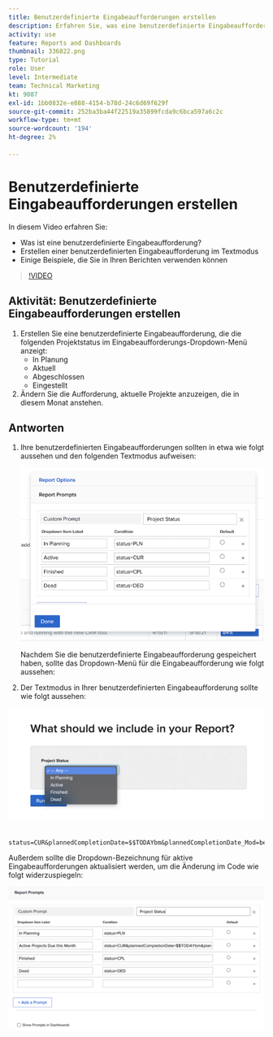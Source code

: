 ```yaml
---
title: Benutzerdefinierte Eingabeaufforderungen erstellen
description: Erfahren Sie, was eine benutzerdefinierte Eingabeaufforderung ist, wie Sie eine benutzerdefinierte Eingabeaufforderung im Textmodus erstellen, und einige Beispiele, die Sie für die Berichterstellung in Workfront verwenden können.
activity: use
feature: Reports and Dashboards
thumbnail: 336822.png
type: Tutorial
role: User
level: Intermediate
team: Technical Marketing
kt: 9087
exl-id: 1bb0832e-e888-4154-b78d-24c6d69f629f
source-git-commit: 252ba3ba44f22519a35899fcda9c6bca597a6c2c
workflow-type: tm+mt
source-wordcount: '194'
ht-degree: 2%

---
```


# Benutzerdefinierte Eingabeaufforderungen erstellen

In diesem Video erfahren Sie:

* Was ist eine benutzerdefinierte Eingabeaufforderung?
* Erstellen einer benutzerdefinierten Eingabeaufforderung im Textmodus
* Einige Beispiele, die Sie in Ihren Berichten verwenden können

>[!VIDEO](https://video.tv.adobe.com/v/336822/?quality=12)

## Aktivität: Benutzerdefinierte Eingabeaufforderungen erstellen

1. Erstellen Sie eine benutzerdefinierte Eingabeaufforderung, die die folgenden Projektstatus im Eingabeaufforderungs-Dropdown-Menü anzeigt:
   * In Planung
   * Aktuell
   * Abgeschlossen
   * Eingestellt
1. Ändern Sie die Aufforderung, aktuelle Projekte anzuzeigen, die in diesem Monat anstehen.

## Antworten

1. Ihre benutzerdefinierten Eingabeaufforderungen sollten in etwa wie folgt aussehen und den folgenden Textmodus aufweisen:

   ![Ein Bild des Bildschirms zum Erstellen eines neuen Filters im Textmodus](assets/cp-01.png)

   Nachdem Sie die benutzerdefinierte Eingabeaufforderung gespeichert haben, sollte das Dropdown-Menü für die Eingabeaufforderung wie folgt aussehen:

1. Der Textmodus in Ihrer benutzerdefinierten Eingabeaufforderung sollte wie folgt aussehen:

![Ein Bild des Bildschirms zum Erstellen eines neuen Filters im Textmodus](assets/cp-02.png)

```
   status=CUR&plannedCompletionDate=$$TODAYbm&plannedCompletionDate_Mod=between&plannedCompletionDate_Range=$$TODAYem 
```

Außerdem sollte die Dropdown-Bezeichnung für aktive Eingabeaufforderungen aktualisiert werden, um die Änderung im Code wie folgt widerzuspiegeln:

![Ein Bild des Bildschirms zum Erstellen eines neuen Filters im Textmodus](assets/cp-02a.png)

